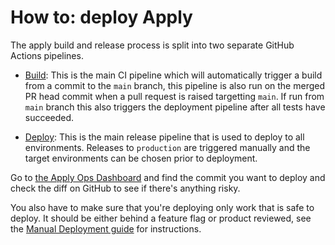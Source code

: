 # How to: deploy Apply

The apply build and release process is split into two separate GitHub Actions pipelines.

- [Build](https://github.com/DFE-Digital/apply-for-teacher-training/actions/workflows/build.yml): This is the main CI pipeline which will automatically trigger a build from a commit to the `main` branch, this pipeline is also run on the merged PR head commit when a pull request is raised targetting `main`. If run from `main` branch this also triggers the deployment pipeline after all tests have succeeded.

- [Deploy](https://github.com/DFE-Digital/apply-for-teacher-training/actions/workflows/deploy.yml): This is the main release pipeline that is used to deploy to all environments. Releases to `production` are triggered manually and the target environments can be chosen prior to deployment.

Go to [the Apply Ops Dashboard](https://apply-ops-dashboard.azurewebsites.net) and find the commit you want to deploy
and check the diff on GitHub to see if there's anything risky.

You also have to make sure that you're deploying only work that is safe to deploy. It should be either behind a feature flag or product reviewed, see the [Manual Deployment guide](manual-deployment.md) for instructions.
